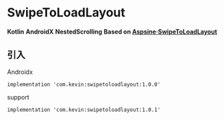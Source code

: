 # SwipeToLoadLayout

**Kotlin** **AndroidX** **NestedScrolling** **Based on [Aspsine·SwipeToLoadLayout](https://github.com/Aspsine/SwipeToLoadLayout)**

## 引入

Androidx
```
implementation 'com.kevin:swipetoloadlayout:1.0.0'
```

support
```
implementation 'com.kevin:swipetoloadlayout:1.0.1'
```
